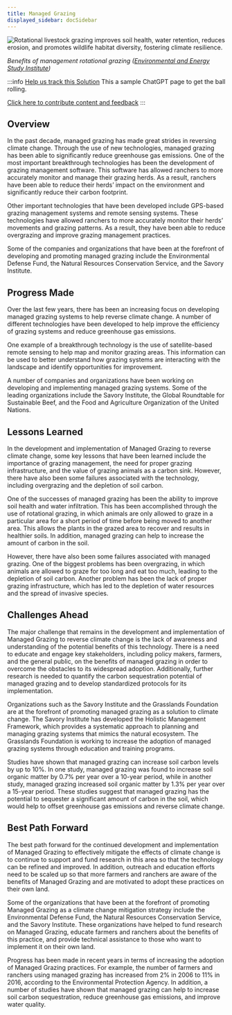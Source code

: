 ```yaml
---
title: Managed Grazing
displayed_sidebar: docSidebar
---
```

![Rotational livestock grazing improves soil health, water retention, reduces erosion, and promotes wildlife habitat diversity, fostering climate resilience.](/../static/img/managed-grazing.png)

*Benefits of management rotational grazing ([Environmental and Energy Study Institute](https://www.eesi.org/articles/view/the-climate-and-economic-benefits-of-rotational-livestock-grazing))*

:::info [Help us track this Solution](contribute)
This a sample ChatGPT page to get the ball rolling.

[Click here to contribute content and feedback](contribute)
:::

## Overview

In the past decade, managed grazing has made great strides in reversing climate change. Through the use of new technologies, managed grazing has been able to significantly reduce greenhouse gas emissions. One of the most important breakthrough technologies has been the development of grazing management software. This software has allowed ranchers to more accurately monitor and manage their grazing herds. As a result, ranchers have been able to reduce their herds’ impact on the environment and significantly reduce their carbon footprint.

Other important technologies that have been developed include GPS-based grazing management systems and remote sensing systems. These technologies have allowed ranchers to more accurately monitor their herds’ movements and grazing patterns. As a result, they have been able to reduce overgrazing and improve grazing management practices.

Some of the companies and organizations that have been at the forefront of developing and promoting managed grazing include the Environmental Defense Fund, the Natural Resources Conservation Service, and the Savory Institute.

## Progress Made

Over the last few years, there has been an increasing focus on developing managed grazing systems to help reverse climate change. A number of different technologies have been developed to help improve the efficiency of grazing systems and reduce greenhouse gas emissions.

One example of a breakthrough technology is the use of satellite-based remote sensing to help map and monitor grazing areas. This information can be used to better understand how grazing systems are interacting with the landscape and identify opportunities for improvement.

A number of companies and organizations have been working on developing and implementing managed grazing systems. Some of the leading organizations include the Savory Institute, the Global Roundtable for Sustainable Beef, and the Food and Agriculture Organization of the United Nations.

## Lessons Learned

In the development and implementation of Managed Grazing to reverse climate change, some key lessons that have been learned include the importance of grazing management, the need for proper grazing infrastructure, and the value of grazing animals as a carbon sink. However, there have also been some failures associated with the technology, including overgrazing and the depletion of soil carbon.

One of the successes of managed grazing has been the ability to improve soil health and water infiltration. This has been accomplished through the use of rotational grazing, in which animals are only allowed to graze in a particular area for a short period of time before being moved to another area. This allows the plants in the grazed area to recover and results in healthier soils. In addition, managed grazing can help to increase the amount of carbon in the soil.

However, there have also been some failures associated with managed grazing. One of the biggest problems has been overgrazing, in which animals are allowed to graze for too long and eat too much, leading to the depletion of soil carbon. Another problem has been the lack of proper grazing infrastructure, which has led to the depletion of water resources and the spread of invasive species.

## Challenges Ahead

The major challenge that remains in the development and implementation of Managed Grazing to reverse climate change is the lack of awareness and understanding of the potential benefits of this technology. There is a need to educate and engage key stakeholders, including policy makers, farmers, and the general public, on the benefits of managed grazing in order to overcome the obstacles to its widespread adoption. Additionally, further research is needed to quantify the carbon sequestration potential of managed grazing and to develop standardized protocols for its implementation.

Organizations such as the Savory Institute and the Grasslands Foundation are at the forefront of promoting managed grazing as a solution to climate change. The Savory Institute has developed the Holistic Management Framework, which provides a systematic approach to planning and managing grazing systems that mimics the natural ecosystem. The Grasslands Foundation is working to increase the adoption of managed grazing systems through education and training programs.

Studies have shown that managed grazing can increase soil carbon levels by up to 10%. In one study, managed grazing was found to increase soil organic matter by 0.7% per year over a 10-year period, while in another study, managed grazing increased soil organic matter by 1.3% per year over a 15-year period. These studies suggest that managed grazing has the potential to sequester a significant amount of carbon in the soil, which would help to offset greenhouse gas emissions and reverse climate change.

## Best Path Forward

The best path forward for the continued development and implementation of Managed Grazing to effectively mitigate the effects of climate change is to continue to support and fund research in this area so that the technology can be refined and improved. In addition, outreach and education efforts need to be scaled up so that more farmers and ranchers are aware of the benefits of Managed Grazing and are motivated to adopt these practices on their own land.

Some of the organizations that have been at the forefront of promoting Managed Grazing as a climate change mitigation strategy include the Environmental Defense Fund, the Natural Resources Conservation Service, and the Savory Institute. These organizations have helped to fund research on Managed Grazing, educate farmers and ranchers about the benefits of this practice, and provide technical assistance to those who want to implement it on their own land.

Progress has been made in recent years in terms of increasing the adoption of Managed Grazing practices. For example, the number of farmers and ranchers using managed grazing has increased from 2% in 2006 to 11% in 2016, according to the Environmental Protection Agency. In addition, a number of studies have shown that managed grazing can help to increase soil carbon sequestration, reduce greenhouse gas emissions, and improve water quality.